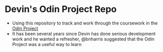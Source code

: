 # Devin's Odin Project Repo
- Using this repository to track and work through the coursework in the [Odin Project](https://www.theodinproject.com/)
- It has been several years since Devin has done serious development work and he wanted a refresher, @bnharris suggested that the Odin Project was a useful way to learn
